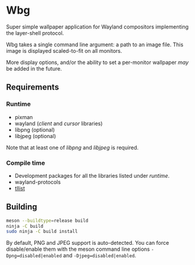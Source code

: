# Wbg

Super simple wallpaper application for Wayland compositors
implementing the layer-shell protocol.

Wbg takes a single command line argument: a path to an image
file. This image is displayed scaled-to-fit on all monitors.

More display options, and/or the ability to set a per-monitor
wallpaper _may_ be added in the future.


## Requirements

### Runtime

* pixman
* wayland (_client_ and _cursor_ libraries)
* libpng (optional)
* libjpeg (optional)

Note that at least one of _libpng_ and _libjpeg_ is required.


### Compile time

* Development packages for all the libraries listed under _runtime_.
* wayland-protocols
* [tllist](https://codeberg.org/dnkl/tllist)


## Building

```sh
meson --buildtype=release build
ninja -C build
sudo ninja -C build install
```

By default, PNG and JPEG support is auto-detected. You can force
disable/enable them with the meson command line options
`-Dpng=disabled|enabled` and `-Djpeg=disabled|enabled`.
